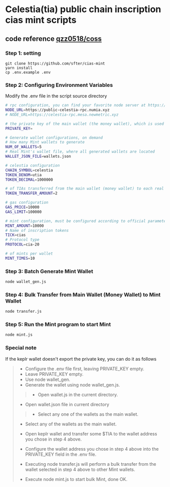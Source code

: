 # Celestia(tia) public chain inscription cias mint scripts

## code reference [qzz0518/coss](https://github.com/qzz0518/coss)

### Step 1: setting

```
git clone https://github.com/sfter/cias-mint
yarn install
cp .env.example .env
```

### Step 2: Configuring Environment Variables

Modify the .env file in the script source directory

```bash
# rpc configuration, you can find your favorite node server at https://atomscan.com/directory/celestia
NODE_URL=https://public-celestia-rpc.numia.xyz
# NODE_URL=https://celestia-rpc.mesa.newmetric.xyz

# the private key of the main wallet (the money wallet), which is used to transfer money to other wallets that are actually used for Mint
PRIVATE_KEY=

# Generate wallet configurations, on demand
# How many Mint wallets to generate
NUM_OF_WALLETS=5
# Real Mint's wallet file, where all generated wallets are located
WALLET_JSON_FILE=wallets.json

# celestia configuration
CHAIN_SYMBOL=celestia
TOKEN_DENOM=utia
TOKEN_DECIMAL=1000000

# of TIAs transferred from the main wallet (money wallet) to each real Mint wallet
TOKEN_TRANSFER_AMOUNT=2

# gas configuration
GAS_PRICE=10000
GAS_LIMIT=100000

# mint configuration, must be configured according to official parameters
MINT_AMOUNT=10000
# Name of inscription tokens
TICK=cias
# Protocol type
PROTOCOL=cia-20

# of mints per wallet
MINT_TIMES=10

```

### Step 3: Batch Generate Mint Wallet

```bash
node wallet_gen.js
```

### Step 4: Bulk Transfer from Main Wallet (Money Wallet) to Mint Wallet

```bash
node transfer.js
```

### Step 5: Run the Mint program to start Mint

```bash
node mint.js
```

### Special note
If the keplr wallet doesn't export the private key, you can do it as follows
> - Configure the .env file first, leaving PRIVATE_KEY empty.
> - Leave PRIVATE_KEY empty.
> - Use node wallet_gen. 
> - Generate the wallet using node wallet_gen.js.
> 
> > - Open wallet.js in the current directory. 
> - Open wallet.json file in current directory
>
> > - Select any one of the wallets as the main wallet. 
> - Select any of the wallets as the main wallet.
> 
> 
> - Open keplr wallet and transfer some $TIA to the wallet address you chose in step 4 above.
> 
> 
> - Configure the wallet address you chose in step 4 above into the PRIVATE_KEY field in the .env file.
> 
> 
> - Executing node transfer.js will perform a bulk transfer from the wallet selected in step 4 above to other Mint wallets.
> 
> 
> - Execute node mint.js to start bulk Mint, done OK.
